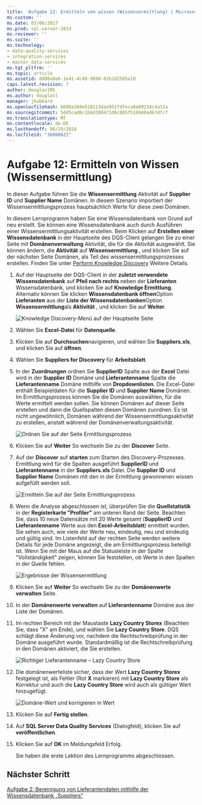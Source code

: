 ```yaml
---
title: 'Aufgabe 12: Ermitteln von wissen (Wissensermittlung) | Microsoft Docs'
ms.custom: ''
ms.date: 03/06/2017
ms.prod: sql-server-2014
ms.reviewer: ''
ms.suite: ''
ms.technology:
- data-quality-services
- integration-services
- master-data-services
ms.tgt_pltfrm: ''
ms.topic: article
ms.assetid: dd80a8e6-1e41-4c49-9898-02b1d2505a10
caps.latest.revision: 7
author: douglaslMS
ms.author: douglasl
manager: jhubbard
ms.openlocfilehash: b608a384e5281134ae951fdfeca0e89234c4a32a
ms.sourcegitcommit: 5dd5cad0c1bbd308471d6c885f516948ad67dfcf
ms.translationtype: MT
ms.contentlocale: de-DE
ms.lasthandoff: 06/19/2018
ms.locfileid: "36060621"
---
```

# <a name="task-12-discovering-knowledge-knowledge-discovery"></a>Aufgabe 12: Ermitteln von Wissen (Wissensermittlung)
  In dieser Aufgabe führen Sie die **Wissensermittlung** Aktivität auf **Supplier ID** und **Supplier Name** Domänen. In diesem Szenario importiert der Wissensermittlungsprozess hauptsächlich Werte für diese zwei Domänen.  
  
 In diesem Lernprogramm haben Sie eine Wissensdatenbank von Grund auf neu erstellt. Sie können eine Wissensdatenbank auch durch Ausführen einer Wissensermittlungsaktivität erstellen. Beim Klicken auf **Erstellen einer Wissensdatenbank** in der Hauptseite des DQS-Client gelangen Sie zu einer Seite mit **Domänenverwaltung** Aktivität, die für die Aktivität ausgewählt. Sie können ändern, die **Aktivität** auf **Wissensermittlung** , und klicken Sie auf der nächsten Seite Domänen, als Teil des wissensermittlungsprozesses erstellen. Finden Sie unter [Perform Knowledge Discovery](http://msdn.microsoft.com/library/hh510398.aspx) Weitere Details.  
  
1.  Auf der Hauptseite der DQS-Client in der **zuletzt verwendete Wissensdatenbank** auf **Pfeil nach rechts** neben der **Lieferanten** Wissensdatenbank, und klicken Sie auf **Knowledge Ermittlung**. Alternativ können Sie klicken **Wissensdatenbank öffnen**Option **Lieferanten** aus der **Liste der Wissensdatenbanken**Option **Wissensermittlung**als **Aktivität** , und klicken Sie auf **Weiter**.  
  
     ![Knowledge Discovery-Menü auf der Hauptseite Seite](../../2014/tutorials/media/et-discoveringknowledge-01.jpg "Knowledge Discovery-Menü auf der Hauptseite Seite")  
  
2.  Wählen Sie **Excel-Datei** für **Datenquelle**.  
  
3.  Klicken Sie auf **Durchsuchen**navigieren, und wählen Sie **Suppliers.xls**, und klicken Sie auf **öffnen**.  
  
4.  Wählen Sie **Suppliers for Discovery** für **Arbeitsblatt**.  
  
5.  In der **Zuordnungen** ordnen Sie **SupplierID** Spalte aus der **Excel** Datei wird in der **Supplier ID** Domäne und  **Lieferantenname** Spalte die **Lieferantenname** Domäne mithilfe von **Dropdownlisten**. Die Excel-Datei enthält Beispieldaten für die **Supplier ID** und **Supplier Name** Domänen. Im Ermittlungsprozess können Sie die Domänen auswählen, für die Werte ermittelt werden sollen. Sie können Domänen auf dieser Seite erstellen und dann die Quellspalten diesen Domänen zuordnen. Es ist nicht ungewöhnlich, Domänen während der Wissensermittlungsaktivität zu erstellen, anstatt während der Domänenverwaltungsaktivität.  
  
     ![Ordnen Sie auf der Seite Ermittlungsprozess](../../2014/tutorials/media/et-discoveringknowledge-02.jpg "Seite Ermittlungsprozess \"zuordnen\"")  
  
6.  Klicken Sie auf **Weiter** So wechseln Sie zu der **Discover** Seite.  
  
7.  Auf der **Discover** auf **starten** zum Starten des Discovery-Prozesses. Ermittlung wird für die Spalten ausgeführt **SupplierID** und **Lieferantenname** in der **Suppliers.xls** Datei. Die **Supplier ID** und **Supplier Name** Domänen mit den in der Ermittlung gewonnenen wissen aufgefüllt werden soll.  
  
     ![Ermitteln Sie auf der Seite Ermittlungsprozess](../../2014/tutorials/media/et-discoveringknowledge-03.jpg "Seite des Discovery-Prozesses ermitteln")  
  
8.  Wenn die Analyse abgeschlossen ist, überprüfen Sie die **Quellstatistik** in der **Registerkarte "Profiler"** am unteren Rand der Seite. Beachten Sie, dass 10 neue Datensätze mit 20 Werte gesamt (**SupplierID** und **Lieferantenname** Werte aus den **Excel-Arbeitsblatt**) ermittelt wurden. Sie sehen auch, wie viele der Werte neu, eindeutig, neu und eindeutig und gültig sind. Im Listenfeld auf der rechten Seite werden weitere Details für jede Domäne angezeigt, die am Ermittlungsprozess beteiligt ist. Wenn Sie mit der Maus auf die Statusleiste in der Spalte "Vollständigkeit" zeigen, können Sie feststellen, ob Werte in den Spalten in der Quelle fehlen.  
  
     ![Ergebnisse der Wissensermittlung](../../2014/tutorials/media/et-discoveringknowledge-04.jpg "Ergebnisse der Wissensermittlung")  
  
9. Klicken Sie auf **Weiter** So wechseln Sie zu der **Domänenwerte verwalten** Seite.  
  
10. In der **Domänenwerte verwalten** auf **Lieferantenname** Domäne aus der Liste der Domänen.  
  
11. Im rechten Bereich mit der Maustaste **Lazy Country Storex** (Beachten Sie, dass "X" am Ende), und wählen Sie **Lazy Country Store**. DQS schlägt diese Änderung vor, nachdem die Rechtschreibprüfung in der Domäne ausgeführt wurde. Standardmäßig ist die Rechtschreibprüfung in den Domänen aktiviert, die Sie erstellen.  
  
     ![Richtiger Lieferantenname – Lazy Country Store](../../2014/tutorials/media/et-discoveringknowledge-05.jpg "richtiger Lieferantenname – Lazy Country Store")  
  
12. Die domänenwerteliste sicher, dass der Wert **Lazy Country Storex** festgelegt ist, als Fehler (Rot **X** markieren) mit **Lazy Country Store** als Korrektur und auch die **Lazy Country Store** wird auch als gültiger Wert hinzugefügt.  
  
     ![Domäne-Wert und korrigieren in Wert](../../2014/tutorials/media/et-discoveringknowledge-06.jpg "Domäne-Wert und korrigieren in Wert")  
  
13. Klicken Sie auf **Fertig stellen**.  
  
14. Auf **SQL Server Data Quality Services** (Dialogfeld), klicken Sie auf **veröffentlichen**.  
  
15. Klicken Sie auf **OK** im Meldungsfeld Erfolg.  
  
     Sie haben die erste Lektion des Lernprogramms abgeschlossen.  
  
## <a name="next-step"></a>Nächster Schritt  
 [Aufgabe 2: Bereinigung von Lieferantendaten mithilfe der Wissensdatenbank „Suppliers“](../../2014/tutorials/lesson-2-cleansing-supplier-data-using-the-suppliers-knowledge-base.md)  
  
  